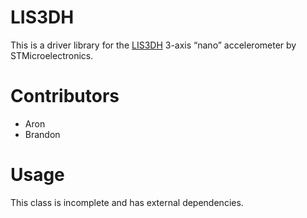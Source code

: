 LIS3DH
======
This is a driver library for the [LIS3DH](http://www.st.com/web/en/resource/technical/document/application_note/CD00290365.pdf) 3-axis “nano” accelerometer by STMicroelectronics.

Contributors
============

- Aron
- Brandon

Usage
=====
This class is incomplete and has external dependencies.

